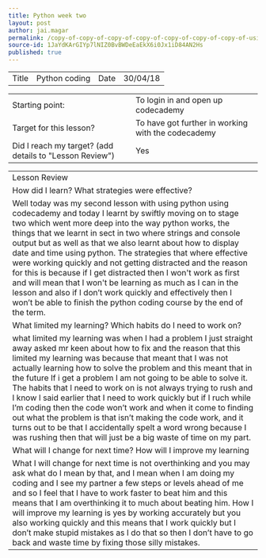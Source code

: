 ```yaml
---
title: Python week two
layout: post
author: jai.magar
permalink: /copy-of-copy-of-copy-of-copy-of-copy-of-copy-of-copy-of-using-github/
source-id: 1JaYdKArGIYp7lNIZ0BvBWDeEaEkX6i0Jx1iD84AN2Hs
published: true
---
```

<table>
  <tr>
    <td>Title</td>
    <td>Python coding</td>
    <td>Date</td>
    <td>30/04/18</td>
  </tr>
</table>


<table>
  <tr>
    <td>Starting point:</td>
    <td>To login in and open up codecademy </td>
  </tr>
  <tr>
    <td>Target for this lesson?</td>
    <td>To have got further in working with the codecademy</td>
  </tr>
  <tr>
    <td>Did I reach my target? 
(add details to "Lesson Review")</td>
    <td> Yes </td>
  </tr>
</table>


<table>
  <tr>
    <td>Lesson Review</td>
  </tr>
  <tr>
    <td>How did I learn? What strategies were effective? </td>
  </tr>
  <tr>
    <td>Well today was my second lesson with using python using codecademy and today I learnt by swiftly moving on to stage two which went more deep into the way python works, the things that we learnt in sect in two where strings and console output but as well as that we also learnt about how to display date and time using python. The strategies that where effective were working quickly and not getting distracted and the reason for this is because if I get distracted then I won't work as first and will mean that I won't be learning as much as I can in the lesson and also if I don’t work quickly and effectively then I won’t be able to finish the python coding course by the end of the term.</td>
  </tr>
  <tr>
    <td>What limited my learning? Which habits do I need to work on? </td>
  </tr>
  <tr>
    <td>what limited my learning was when I had a problem I just straight away asked mr keen about how to fix and the reason that this limited my learning was because that meant that I was not actually learning how to solve the problem and this meant that in the future If i get a problem I am not going to be able to solve it. The habits that I need to work on is not always trying to rush and I know I said earlier that I need to work quickly but if I ruch while I’m coding then the code won’t work and when it come to finding out what the problem is that isn’t making the code work, and it turns out to be that I accidentally spelt a word wrong because I was rushing then that will just be a big waste of time on my part.</td>
  </tr>
  <tr>
    <td>What will I change for next time? How will I improve my learning</td>
  </tr>
  <tr>
    <td>What I will change for next time is not overthinking and you may ask what do I mean by that, and I mean when I am doing my coding and I see my partner a few steps or levels ahead of me and so I feel that I have to work faster to beat him and this means that I am overthinking it to much about beating him. How I will improve my learning is yes by working accurately but you also working quickly and this means that I work quickly but I don’t make stupid mistakes as I do that so then I don’t have to go back and waste time by fixing those silly mistakes.</td>
  </tr>
</table>


